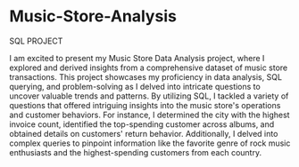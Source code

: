 # Music-Store-Analysis
SQL PROJECT

I am excited to present my Music Store Data Analysis project, where I explored and derived insights from a comprehensive dataset of music store transactions. This project showcases my proficiency in data analysis, SQL querying, and problem-solving as I delved into intricate questions to uncover valuable trends and patterns.
By utilizing SQL, I tackled a variety of questions that offered intriguing insights into the music store's operations and customer behaviors. For instance, I determined the city with the highest invoice count, identified the top-spending customer across albums, and obtained details on customers' return behavior. Additionally, I delved into complex queries to pinpoint information like the favorite genre of rock music enthusiasts and the highest-spending customers from each country.

